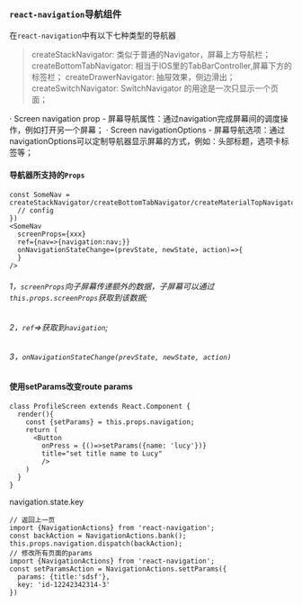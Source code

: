 ### ``react-navigation``导航组件
在``react-navigation``中有以下七种类型的导航器
> createStackNavigator: 类似于普通的Navigator，屏幕上方导航栏；
> createBottomTabNavigator: 相当于IOS里的TabBarController,屏幕下方的标签栏；
> createDrawerNavigator: 抽屉效果，侧边滑出；
> createSwitchNavigator: SwitchNavigator 的用途是一次只显示一个页面；

· Screen navigation prop - 屏幕导航属性：通过navigation完成屏幕间的调度操作，例如打开另一个屏幕；
· Screen navigationOptions - 屏幕导航选项：通过navigationOptions可以定制导航器显示屏幕的方式，例如：头部标题，选项卡标签等；

#### 导航器所支持的``Props``
~~~
const SomeNav = createStackNavigator/createBottomTabNavigator/createMaterialTopNavigator({
  // config
})
<SomeNav
  screenProps={xxx}
  ref={nav=>{navigation:nav;}}
  onNavigationStateChange=(prevState, newState, action)=>{
  }
/>
~~~
###### 1，``screenProps``向子屏幕传递额外的数据，子屏幕可以通过``this.props.screenProps``获取到该数据;
###### 2，``ref``=>获取到``navigation``;
###### 3，``onNavigationStateChange(prevState, newState, action)``
#### 使用setParams改变route params
~~~
class ProfileScreen extends React.Component {
  render(){
    const {setParams} = this.props.navigation;
    return (
      <Button 
        onPress = {()=>setParams({name: 'lucy'})}
        title="set title name to Lucy"
        />
    )
  }
}
~~~
navigation.state.key
~~~
// 返回上一页
import {NavigationActions} from 'react-navigation';
const backAction = NavigationActions.bank();
this.props.navigation.dispatch(backAction);
// 修改所有页面的params
import {NavigationActions} from 'react-navigation';
const setParamsAction = NavigationActions.settParams({
  params: {title:'sdsf'},
  key: 'id-12242342314-3'
})
~~~
